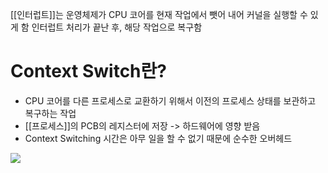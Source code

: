 [[인터럽트]]는 운영체제가 CPU 코어를 현재 작업에서 뺏어 내어 커널을 실행할 수 있게 함
인터럽트 처리가 끝난 후, 해당 작업으로 복구함
# Context Switch란?
- CPU 코어를 다른 프로세스로 교환하기 위해서 이전의 프로세스 상태를 보관하고 복구하는 작업
- [[프로세스]]의 PCB의 레지스터에 저장 -> 하드웨어에 영향 받음
- Context Switching 시간은 아무 일을 할 수 없기 때문에 순수한 오버헤드

![](https://i.imgur.com/pOVgzK2.png)
